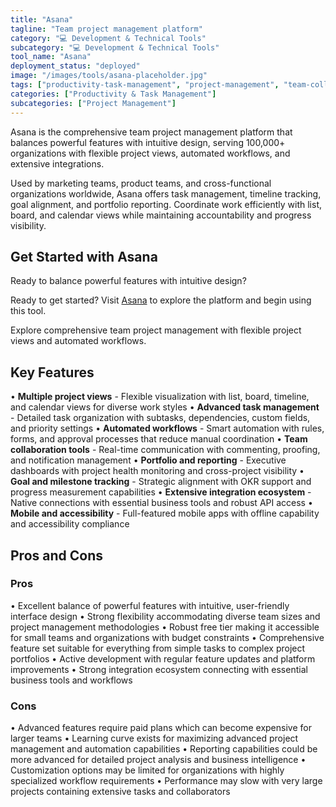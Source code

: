 ```yaml
---
title: "Asana"
tagline: "Team project management platform"
category: "💻 Development & Technical Tools"
subcategory: "💻 Development & Technical Tools"
tool_name: "Asana"
deployment_status: "deployed"
image: "/images/tools/asana-placeholder.jpg"
tags: ["productivity-task-management", "project-management", "team-collaboration", "task-tracking", "workflow-automation"]
categories: ["Productivity & Task Management"]
subcategories: ["Project Management"]
---
```

Asana is the comprehensive team project management platform that balances powerful features with intuitive design, serving 100,000+ organizations with flexible project views, automated workflows, and extensive integrations.

Used by marketing teams, product teams, and cross-functional organizations worldwide, Asana offers task management, timeline tracking, goal alignment, and portfolio reporting. Coordinate work efficiently with list, board, and calendar views while maintaining accountability and progress visibility.

## Get Started with Asana

Ready to balance powerful features with intuitive design? 

Ready to get started? Visit [Asana](https://asana.com) to explore the platform and begin using this tool.

Explore comprehensive team project management with flexible project views and automated workflows.

## Key Features

• **Multiple project views** - Flexible visualization with list, board, timeline, and calendar views for diverse work styles
• **Advanced task management** - Detailed task organization with subtasks, dependencies, custom fields, and priority settings
• **Automated workflows** - Smart automation with rules, forms, and approval processes that reduce manual coordination
• **Team collaboration tools** - Real-time communication with commenting, proofing, and notification management
• **Portfolio and reporting** - Executive dashboards with project health monitoring and cross-project visibility
• **Goal and milestone tracking** - Strategic alignment with OKR support and progress measurement capabilities
• **Extensive integration ecosystem** - Native connections with essential business tools and robust API access
• **Mobile and accessibility** - Full-featured mobile apps with offline capability and accessibility compliance

## Pros and Cons

### Pros
• Excellent balance of powerful features with intuitive, user-friendly interface design
• Strong flexibility accommodating diverse team sizes and project management methodologies
• Robust free tier making it accessible for small teams and organizations with budget constraints
• Comprehensive feature set suitable for everything from simple tasks to complex project portfolios
• Active development with regular feature updates and platform improvements
• Strong integration ecosystem connecting with essential business tools and workflows

### Cons
• Advanced features require paid plans which can become expensive for larger teams
• Learning curve exists for maximizing advanced project management and automation capabilities
• Reporting capabilities could be more advanced for detailed project analysis and business intelligence
• Customization options may be limited for organizations with highly specialized workflow requirements
• Performance may slow with very large projects containing extensive tasks and collaborators